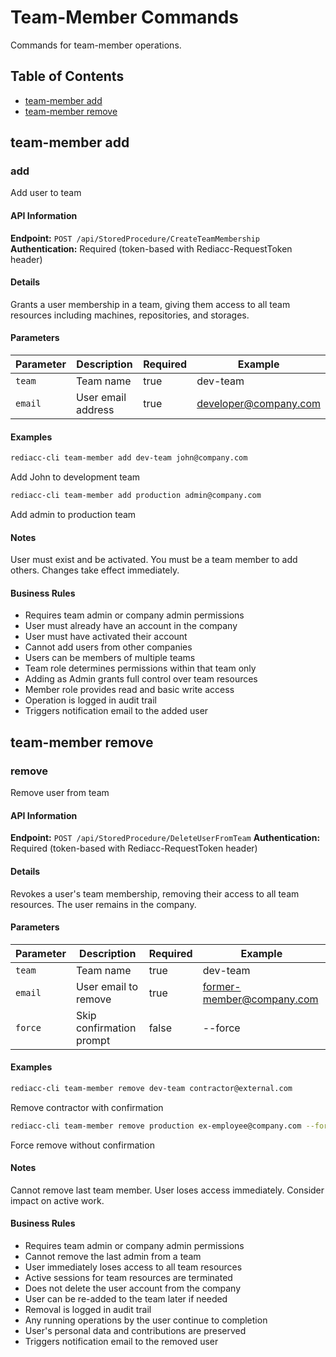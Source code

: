 # Team-Member Commands

Commands for team-member operations.

## Table of Contents

- [team-member add](#team-member-add)
- [team-member remove](#team-member-remove)


## team-member add


### add

Add user to team

#### API Information

**Endpoint:** `POST /api/StoredProcedure/CreateTeamMembership`
**Authentication:** Required (token-based with Rediacc-RequestToken header)

#### Details

Grants a user membership in a team, giving them access to all team resources including machines, repositories, and storages.

#### Parameters

| Parameter | Description | Required | Example |
|-----------|-------------|----------|---------|
| `team` | Team name | true | dev-team |
| `email` | User email address | true | developer@company.com |

#### Examples

```bash
rediacc-cli team-member add dev-team john@company.com
```
Add John to development team

```bash
rediacc-cli team-member add production admin@company.com
```
Add admin to production team

#### Notes

User must exist and be activated. You must be a team member to add others. Changes take effect immediately.

#### Business Rules

- Requires team admin or company admin permissions
- User must already have an account in the company
- User must have activated their account
- Cannot add users from other companies
- Users can be members of multiple teams
- Team role determines permissions within that team only
- Adding as Admin grants full control over team resources
- Member role provides read and basic write access
- Operation is logged in audit trail
- Triggers notification email to the added user


## team-member remove


### remove

Remove user from team

#### API Information

**Endpoint:** `POST /api/StoredProcedure/DeleteUserFromTeam`
**Authentication:** Required (token-based with Rediacc-RequestToken header)

#### Details

Revokes a user's team membership, removing their access to all team resources. The user remains in the company.

#### Parameters

| Parameter | Description | Required | Example |
|-----------|-------------|----------|---------|
| `team` | Team name | true | dev-team |
| `email` | User email to remove | true | former-member@company.com |
| `force` | Skip confirmation prompt | false | --force |

#### Examples

```bash
rediacc-cli team-member remove dev-team contractor@external.com
```
Remove contractor with confirmation

```bash
rediacc-cli team-member remove production ex-employee@company.com --force
```
Force remove without confirmation

#### Notes

Cannot remove last team member. User loses access immediately. Consider impact on active work.

#### Business Rules

- Requires team admin or company admin permissions
- Cannot remove the last admin from a team
- User immediately loses access to all team resources
- Active sessions for team resources are terminated
- Does not delete the user account from the company
- User can be re-added to the team later if needed
- Removal is logged in audit trail
- Any running operations by the user continue to completion
- User's personal data and contributions are preserved
- Triggers notification email to the removed user

